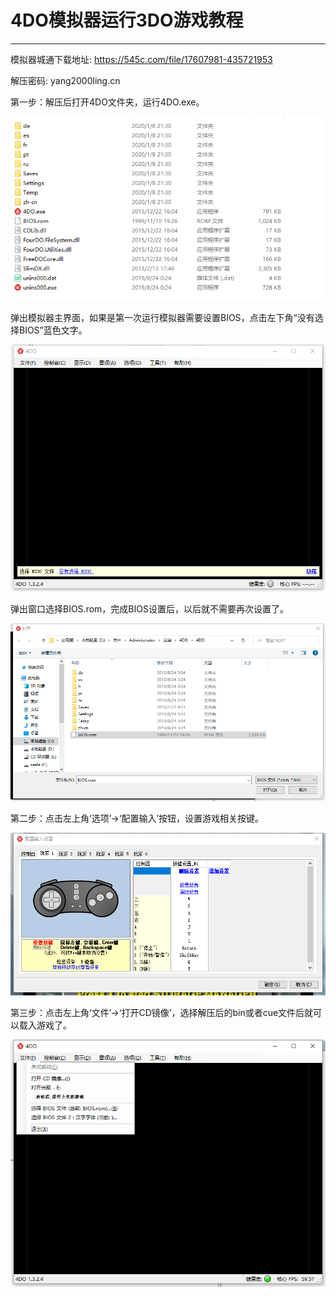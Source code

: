 # 4DO模拟器运行3DO游戏教程
---
模拟器城通下载地址: <https://545c.com/file/17607981-435721953>

解压密码: yang2000ling.cn 

第一步：解压后打开4DO文件夹，运行4DO.exe。

![](/img/article/4do1.png)

弹出模拟器主界面，如果是第一次运行模拟器需要设置BIOS，点击左下角“没有选择BIOS”蓝色文字。

![](/img/article/4do2.png)

弹出窗口选择BIOS.rom，完成BIOS设置后，以后就不需要再次设置了。

![](/img/article/4do3.png)

第二步：点击左上角‘选项’->‘配置输入’按钮，设置游戏相关按键。

![](/img/article/4do4.png)

第三步：点击左上角‘文件’->‘打开CD镜像’，选择解压后的bin或者cue文件后就可以载入游戏了。

![](/img/article/4do5.png)
